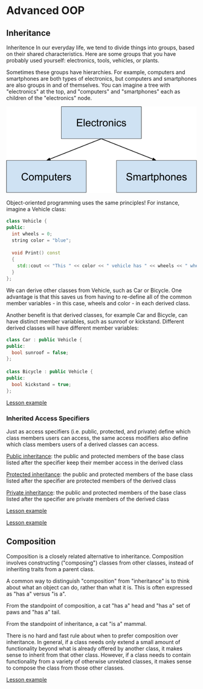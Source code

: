 # Advanced OOP

## Inheritance

Inheritence
In our everyday life, we tend to divide things into groups, based on their shared characteristics. Here are some groups that you have probably used yourself: electronics, tools, vehicles, or plants.

Sometimes these groups have hierarchies. For example, computers and smartphones are both types of electronics, but computers and smartphones are also groups in and of themselves. You can imagine a tree with "electronics" at the top, and "computers" and "smartphones" each as children of the "electronics" node.

![](./inheritance-example.png)

Object-oriented programming uses the same principles! For instance, imagine a Vehicle class:

```cpp
class Vehicle {
public:
  int wheels = 0;
  string color = "blue";

  void Print() const
  {
    std::cout << "This " << color << " vehicle has " << wheels << " wheels!\n";
  }
};
```

We can derive other classes from Vehicle, such as Car or Bicycle. One advantage is that this saves us from having to re-define all of the common member variables - in this case, wheels and color - in each derived class.

Another benefit is that derived classes, for example Car and Bicycle, can have distinct member variables, such as sunroof or kickstand. Different derived classes will have different member variables:

```cpp
class Car : public Vehicle {
public:
  bool sunroof = false;
};

class Bicycle : public Vehicle {
public:
  bool kickstand = true;
};
```

[Lesson example](./lesson_03_inheritance.cpp)

### Inherited Access Specifiers

Just as access specifiers (i.e. public, protected, and private) define which class members users can access, the same access modifiers also define which class members users of a derived classes can access.

[Public inheritance](https://en.cppreference.com/w/cpp/language/derived_class#Public_inheritance): the public and protected members of the base class listed after the specifier keep their member access in the derived class

[Protected inheritance](https://en.cppreference.com/w/cpp/language/derived_class#Protected_inheritance): the public and protected members of the base class listed after the specifier are protected members of the derived class

[Private inheritance](https://en.cppreference.com/w/cpp/language/derived_class#Private_inheritance): the public and protected members of the base class listed after the specifier are private members of the derived class

[Lesson example](./lesson_04_access_specifiers.cpp)

[Lesson example](./lesson_05_exercise.cpp)

## Composition

Composition is a closely related alternative to inheritance. Composition involves constructing ("composing") classes from other classes, instead of inheriting traits from a parent class.

A common way to distinguish "composition" from "inheritance" is to think about what an object can do, rather than what it is. This is often expressed as "has a" versus "is a".

From the standpoint of composition, a cat "has a" head and "has a" set of paws and "has a" tail.

From the standpoint of inheritance, a cat "is a" mammal.

There is no hard and fast rule about when to prefer composition over inheritance. In general, if a class needs only extend a small amount of functionality beyond what is already offered by another class, it makes sense to inherit from that other class. However, if a class needs to contain functionality from a variety of otherwise unrelated classes, it makes sense to compose the class from those other classes.

[Lesson example](./lesson_06_composition.cpp)